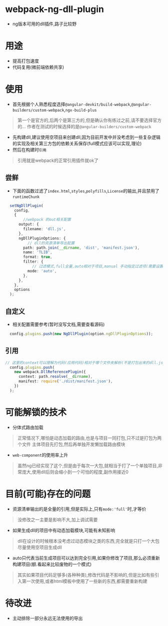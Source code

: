 # webpack-ng-dll-plugin
- ng版本可用的dll插件,路子比较野
# 用途
- 提高打包速度
- 代码复用(微前端依赖共享)
# 使用
- 首先根据个人熟悉程度选择`@angular-devkit/build-webpack`,`@angular-builders/custom-webpack`,`ngx-build-plus`
> 第一个是官方的,后两个是第三方的,但是确认你有练过之前,请不要选择官方的...
> 作者在测试的时候选择的是`@angular-builders/custom-webpack`
- 先构建dll,建议使用空项目来创建dll,因为目前开发中并没考虑到一些复杂逻辑的实现及相关第三方包的依赖关系保存(full模式应该可以实现,理论)
- 然后在构建时`引用`
> 引用就是webpack的正常引用插件就ok了

## 尝鲜
- 下面的函数过滤了`index.html`,`styles`,`polyfills`,`License`的输出,并且禁用了`runtimeChunk`
```ts
  setNgDllPlugin(
    config,
    {
        //webpack 的out相关配置
      output: {
        filename: 'dll.js',
      },
      ngDllPluginOptions: {
          // dll的资源清单导出配置
        path: path.join(__dirname, 'dist', 'manifest.json'),
        name: 'TLIB',
        format: true,
        filter: {
            // 过滤模式,full全量,auto相对于项目,manual 手动指定过滤项(需要设置map)
          mode: 'auto',
        },
      },
    },
    options
  );
```

## 自定义
- 相关配置需要参考(暂时没写文档,需要查看源码)
```ts
  config.plugins.push(new NgDllPlugin(option.ngDllPluginOptions));
```

## 引用
```ts
// 这里的context可以理解为代码(应用代码)相对于哪个文件夹解析(不是打包出来的dll.js,如果正确引用,你会发现把dll.js删掉,也不会影响打包),如果发现打包出来的东西没有使用这个,应该就是这个配置错了
  config.plugins.push(
    new webpack.DllReferencePlugin({
      context: path.resolve(__dirname),
      manifest: require('./dist/manifest.json'),
    })
  );
```
# 可能解锁的技术
- 分体式路由加载
> 正常情况下,哪怕是动态加载的路由,也是与项目一同打包,只不过是打包为两个文件
> 主体项目先打包,然后再单独开发懒加载路由模块
- `web-component`的使用率上升
> 虽然ng已经实现了这个,但是由于每次一大包,就相当于打了一个单独项目,非常庞大,使用dll后则会缩小到一个可怕的程度,副作用接近0
# 目前(可能)存在的问题
- 资源清单输出的是全量的引用,但是实际上,只有`mode:'full'`时,才等价
> 没修改之一主要是影响不大,加上调试需要
- 如果生成dll的项目中有动态加载模块,可能有未知影响
> dll在设计的时候根本没考虑过动态模块之类的东西,完全就是只打一个大包
> 尽量使用空项目生成dll
- auto只代表当前生成项目可以达到完全引用,如果你修改了项目,那么必须重新构建项目(额.看起来比较废物的一个模式)
> 其实如果项目代码足够多(各种种类),修改代码是不影响的,但是比如有些引入第一次使用,或者html模板中使用了一些新的东西,都需要重新构建
# 待改进
- 主动排除一部分永远无法使用的导出
